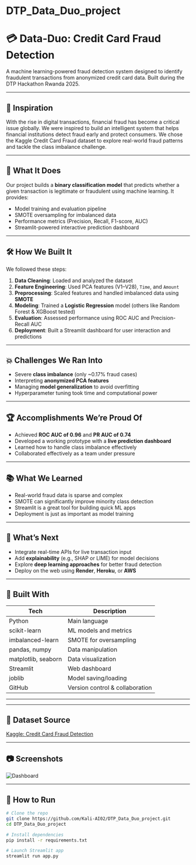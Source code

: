 # DTP_Data_Duo_project
# 💳 Data-Duo: Credit Card Fraud Detection

A machine learning-powered fraud detection system designed to identify fraudulent transactions from anonymized credit card data. Built during the DTP Hackathon Rwanda 2025.

---

## 🚀 Inspiration

With the rise in digital transactions, financial fraud has become a critical issue globally. We were inspired to build an intelligent system that helps financial institutions detect fraud early and protect consumers. We chose the Kaggle Credit Card Fraud dataset to explore real-world fraud patterns and tackle the class imbalance challenge.

---

## 🧠 What It Does

Our project builds a **binary classification model** that predicts whether a given transaction is legitimate or fraudulent using machine learning. It provides:

- Model training and evaluation pipeline
- SMOTE oversampling for imbalanced data
- Performance metrics (Precision, Recall, F1-score, AUC)
- Streamlit-powered interactive prediction dashboard

---

## 🛠️ How We Built It

We followed these steps:

1. **Data Cleaning**: Loaded and analyzed the dataset
2. **Feature Engineering**: Used PCA features (V1–V28), `Time`, and `Amount`
3. **Preprocessing**: Scaled features and handled imbalanced data using **SMOTE**
4. **Modeling**: Trained a **Logistic Regression** model (others like Random Forest & XGBoost tested)
5. **Evaluation**: Assessed performance using ROC AUC and Precision-Recall AUC
6. **Deployment**: Built a Streamlit dashboard for user interaction and predictions

---

## 💥 Challenges We Ran Into

- Severe **class imbalance** (only ~0.17% fraud cases)
- Interpreting **anonymized PCA features**
- Managing **model generalization** to avoid overfitting
- Hyperparameter tuning took time and computational power

---

## 🏆 Accomplishments We’re Proud Of

- Achieved **ROC AUC of 0.96** and **PR AUC of 0.74**
- Developed a working prototype with a **live prediction dashboard**
- Learned how to handle class imbalance effectively
- Collaborated effectively as a team under pressure

---

## 📚 What We Learned

- Real-world fraud data is sparse and complex
- SMOTE can significantly improve minority class detection
- Streamlit is a great tool for building quick ML apps
- Deployment is just as important as model training

---

## 🔮 What’s Next

- Integrate real-time APIs for live transaction input
- Add **explainability** (e.g., SHAP or LIME) for model decisions
- Explore **deep learning approaches** for better fraud detection
- Deploy on the web using **Render**, **Heroku**, or **AWS**

---

## 🧰 Built With

| Tech | Description |
|------|-------------|
| Python | Main language |
| scikit-learn | ML models and metrics |
| imbalanced-learn | SMOTE for oversampling |
| pandas, numpy | Data manipulation |
| matplotlib, seaborn | Data visualization |
| Streamlit | Web dashboard |
| joblib | Model saving/loading |
| GitHub | Version control & collaboration |

---



---

## 📌 Dataset Source

[Kaggle: Credit Card Fraud Detection](https://www.kaggle.com/datasets/mlg-ulb/creditcardfra)

---

## 📷 Screenshots

![Dashboard](screenshots/f1.png)

---

## 🧪 How to Run

```bash
# Clone the repo
git clone https://github.com/Kali-AI02/DTP_Data_Duo_project.git
cd DTP_Data_Duo_project

# Install dependencies
pip install -r requirements.txt

# Launch Streamlit app
streamlit run app.py




